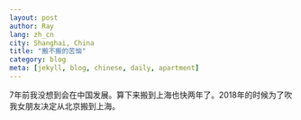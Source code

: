```yaml
---
layout: post
author: Ray
lang: zh_cn
city: Shanghai, China
title: "搬不搬的苦恼"
category: blog 
meta: [jekyll, blog, chinese, daily, apartment]
---
```


7年前我没想到会在中国发展。算下来搬到上海也快两年了。2018年的时候为了吹我女朋友决定从北京搬到上海。
